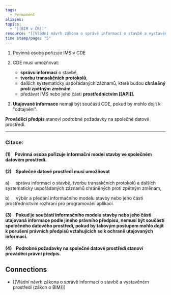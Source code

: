 ```yaml
---
tags:
  - Permanent
aliases: 
topics:
  - "[[BIM v ČR]]"
resource: "[[Vládní návrh zákona o správě informací o stavbě a vystavěném prostředí (zákon o BIM)]]"
time stamp/page: "5"
---
```

1. Povinná osoba pořizuje IMS v CDE

2. CDE musí umožňovat:
	- **správu informací** o stavbě,
	- **tvorbu transakčních protokolů**,
	- dalších systematicky uspořádaných záznamů, které budou **chráněný proti zpětným změnám**.
	- předávat IMS nebo jeho části **prostřednictvím [[API]].** 

3.  **Utajované informace** nemají být součástí CDE, pokud by mohlo dojít k "odtajnění".

**Prováděcí předpis** stanoví podrobné požadavky na společné datové prostředí.

---
### Citace:
#### (1)    Povinná osoba pořizuje informační model stavby ve společném datovém prostředí.

#### (2)    Společné datové prostředí musí umožňovat

a)     správu informací o stavbě, tvorbu transakčních protokolů a dalších systematicky uspořádaných záznamů chráněných proti zpětným změnám,

b)     výběr a předání informačního modelu stavby nebo jeho části prostřednictvím rozhraní pro programování aplikací.

#### (3)    Pokud je součástí informačního modelu stavby nebo jeho části utajovaná informace podle jiného právního předpisu, nemusí být součástí společného datového prostředí, pokud by takovým postupem mohlo dojít k porušení právních předpisů vztahujících se k ochraně utajovaných informací. 

#### (4)    Podrobné požadavky na společné datové prostředí stanoví prováděcí právní předpis.

## Connections

- [[Vládní návrh zákona o správě informací o stavbě a vystavěném prostředí (zákon o BIM)]]
